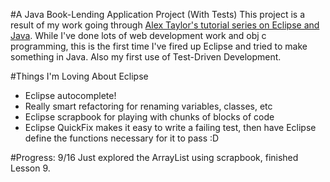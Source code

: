 #A Java Book-Lending Application Project (With Tests)
This project is a result of my work going through [Alex Taylor's tutorial series on Eclipse and Java](https://www.youtube.com/playlist?list=PLUGinutrSzN97XcdPgNUI3HB9Tjwvdl_r). While I've done lots of web development work and obj c programming, this is the first time I've fired up Eclipse and tried to make something in Java. Also my first use of Test-Driven Development.

#Things I'm Loving About Eclipse
* Eclipse autocomplete!
* Really smart refactoring for renaming variables, classes, etc
* Eclipse scrapbook for playing with chunks of blocks of code
* Eclipse QuickFix makes it easy to write a failing test, then have Eclipse define the functions necessary for it to pass :D

#Progress: 9/16
Just explored the ArrayList using scrapbook, finished Lesson 9.